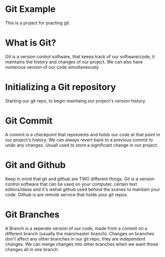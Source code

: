 # Git Example
This is a project for practing git. 

# What is Git?
Git is a version control software, that keeps track of our software/code, it maintains the history and changes of our project. We can also have numerous version of our code simultaneously 

# Initializing a Git repository
Starting our git repo, to begin maintaing our project's version history. 

# Git Commit
A commit is a checkpoint that represents and holds our code at that point in our project's history. We can always revert back to a previous commit to undo any changes. Usuall used to store a significant change in our project.

# Git and Github
Keep in mind that git and github are TWO different things. Git is a version control software that can be used on your computer, certain text editors/ideas and it's wehat github used behind the scenes to maintain your code. Github is are remote service that holds your git repos. 

# Git Branches
A Branch is a seperate version of our code, made from a commit on a different branch (usually the main/master branch). Changes on branches don't affect any other branches in our git repo, they are independent changes. We can merge changes into other branches when we want those changes all in one branch. 